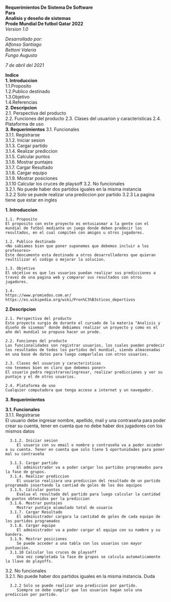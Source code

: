 **Requerimientos De Sistema De Software**  
    **Para**  
        **Analisis y deseño de sistemas**  
        **Prode Mundial De futbol Qatar 2022**  
        *Version 1.0*  

*Desarrollado por:  
   Alfonso Santiago  
   Bettoni Valeria  
   Fungo Augusto*

*7 de abril del 2021*

**Indice**  
**1. Introduccion**  
    1.1.Proposito  
    1.2.Publico destinado  
    1.3.Objetivo  
    1.4.Referencias  
**2. Descripcion**  
    2.1. Perspectiva del producto  
    2.2. Funciones del producto
    2.3. Clases del usuarion y caracteristicas
    2.4. Plataforma de uso  
**3. Requerimientos**
   3.1. Funcionales  
      3.1.1. Registrarse  
      3.1.2. Iniciar sesion  
      3.1.3. Cargar partido  
      3.1.4. Realizar prediccion   
      3.1.5. Calcular puntos  
      3.1.6. Mostrar puntajes  
      3.1.7. Cargar Resultado  
      3.1.8. Cargar equipo  
      3.1.9. Mostrar posiciones  
      3.1.10 Calcular los cruces de playsoff
   3.2. No funcionales  
      3.2.1. No puede haber dos partidos iguales en la misma instancia  
      3.2.2 Solo se puede realizar una prediccion por partido
      3.2.3 La pagina tiene que estar en ingles  
  
**1. Introduccion**
    
    1.1. Proposito
    El proposito con este proyecto es entusiasmar a la gente con el mundial de futbol mediante un juego donde deben predecir los resultados, en el cual compiten con amigos u otros jugadores.

    1.2. Publico destinado
    <No sabiamos bien que poner suponemos que debemos incluir a los profesores>
    Este deocumento esta destinado a otros desarrolladores que quieran reultilizar el codigo o mejorar la solucion.

    1.3. Objetivo
    El objetivo es que los usuarios puedan realizar sus predicciones a travez de una pagina web y comparar sus resultados con otros jugadores.

    1.4.
    https://www.promiedos.com.ar/  
    https://es.wikipedia.org/wiki/Pron%C3%B3sticos_deportivos  

**2.Descripcion**  

    2.1. Perspectiva del producto    
    Este proyecto surgio de durante el cursado de la materia "Analisis y diseño de sisemas" donde debiamos realizar un proyecto y como es el año del mundial se propuso hacer un prode.

    2.2. Funciones del producto  
    Las funcionalidades son registrar usuarios, los cuales pueden predecir los resultados de todos los partidos del mundial, siendo almacenadas en una base de datos para luego comparlalas con otros usuarios.

    2.3. Clases del usuarion y caracteristicas  
    <no tenemos bien en claro que debemos poner>
    El usuario podra registrarse/ingresar, realizar predicciones y ver su puntaje y el de otros usuarios.

    2.4. Plataforma de uso  
    Cualquier computadora que tenga acceso a internet y un navegador.

**3. Requerimientos**
   
   **3.1. Funcionales**   
      3.1.1. Registrarse  
         El usuario debe ingresar nombre, apellido, mail y una contraseña para poder crear su cuenta, tener en cuenta que no debe haber dos jugadores con los mismos datos
      
      3.1.2. Iniciar sesion  
         El usuario con su email o nombre y contraseña va a poder acceder a su cuenta. Tener en cuenta que solo tiene 5 oportunidades para poner mal su contraseña         
      
      3.1.3. Cargar partido  
         El administrador va a poder cargar los partidos programados para la fase de grupos.  
      3.1.4. Realizar prediccion   
         El usuario realizara una prediccion del resultado de un partido programado insertando la cantiad de goles de los dos equipos
      3.1.5. Calcular puntos  
         Evalua el resultado del partido para luego calcular la cantidad de puntos obtenidos por la prediccion
      3.1.6. Mostrar puntajes  
         Mostrar puntaje acumulado total de usuario  
      3.1.7. Cargar Resultado  
         El administrador cargara la cantidad de goles de cada equipo de los partidos programados 
      3.1.8. Cargar equipo  
         El administrador va a poder cargar el equipo con su nombre y su bandera.
      3.1.9. Mostrar posiciones
         Se puede acceder a una tabla con los usuarios con mayor puntuacion.
      3.1.10 Calcular los cruces de playsoff
         Una vez completada la fase de grupos se calcula automaticamente la llave de playoffs. 
   3.2. No funcionales  
      3.2.1. No puede haber dos partidos iguales en la misma instancia.
          Duda
         
      3.2.2 Solo se puede realizar una prediccion por partido.
         Siempre se debe cumplir que los usuarios hagan solo una prediccion por partido.
         
         
 

